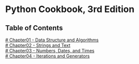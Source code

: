 # Python Cookbook, 3rd Edition
## Table of Contents
[# Chapter01 - Data Structure and Algorithms](https://github.com/pingsoli/python/blob/master/python_cookbook_3rd/chap01)    
[# Chapter02 - Strings and Text](https://github.com/pingsoli/python/blob/master/python_cookbook_3rd/chap02)    
[# Chapter03 - Numbers, Dates, and Times](https://github.com/pingsoli/python/blob/master/python_cookbook_3rd/chap03)    
[# Chapter04 - Iterations and Generators](https://github.com/pingsoli/python/blob/master/python_cookbook_3rd/chap04)    
